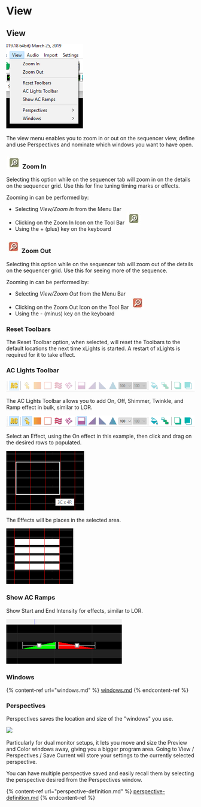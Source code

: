 # View

## View

![](<../../../.gitbook/assets/image (607).png>)

The view menu enables you to zoom in or out on the sequencer view, define and use Perspectives and nominate which windows you want to have open.

### ![](../../../.gitbook/assets/zoom-in-icon.JPG) Zoom In

Selecting this option while on the sequencer tab will zoom in on the details on the sequencer grid. Use this for fine tuning timing marks or effects.

Zooming in can be performed by:

* Selecting _View/Zoom In_ from the Menu Bar
* Clicking on the Zoom In Icon on the Tool Bar ![](../../../.gitbook/assets/zoom-in-icon.JPG)&#x20;
* Using the + (plus) key on the keyboard

### ![](../../../.gitbook/assets/zoom-out-icon.JPG) Zoom Out

Selecting this option while on the sequencer tab will zoom out of the details on the sequencer grid. Use this for seeing more of the sequence.

Zooming in can be performed by:

* Selecting _View/Zoom Out_ from the Menu Bar
* Clicking on the Zoom Out Icon on the Tool Bar ![](../../../.gitbook/assets/zoom-out-icon.JPG)&#x20;
* Using the - (minus) key on the keyboard

### Reset Toolbars

The Reset Toolbar option, when selected, will reset the Toolbars to the default locations the next time xLights is started. A restart of xLights is required for it to take effect.

### AC Lights Toolbar

![AC Lights Toolbar Disabled](<../../../.gitbook/assets/image (425).png>)

The AC Lights Toolbar allows you to add On, Off, Shimmer, Twinkle, and Ramp effect in bulk, similar to LOR.

![AC Lights Toolbar enabled](<../../../.gitbook/assets/image (1) (1).png>)

Select an Effect, using the On effect in this example, then click and drag on the desired rows to populated.

![](<../../../.gitbook/assets/image (814).png>)

The Effects will be places in the selected area.

![](<../../../.gitbook/assets/image (202) (1).png>)

### Show AC Ramps

Show Start and End Intensity for effects, similar to LOR.

![](<../../../.gitbook/assets/image (448).png>)

### Windows

{% content-ref url="windows.md" %}
[windows.md](windows.md)
{% endcontent-ref %}

### Perspectives

Perspectives saves the location and size of the "windows" you use.

![](<../../../.gitbook/assets/2022-08-02\_20h41\_34 (1).png>)

Particularly for dual monitor setups, it lets you move and size the Preview and Color windows away, giving you a bigger program area. Going to View / Perspectives / Save Current will store your settings to the currently selected perspective.

You can have multiple perspective saved and easily recall them by selecting the perspective desired from the Perspectives window.

{% content-ref url="perspective-definition.md" %}
[perspective-definition.md](perspective-definition.md)
{% endcontent-ref %}
